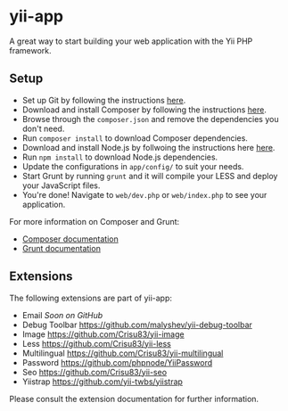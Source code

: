 yii-app
=======

A great way to start building your web application with the Yii PHP framework.

## Setup

 * Set up Git by following the instructions [here](https://help.github.com/articles/set-up-git).
 * Download and install Composer by following the instructions [here](http://getcomposer.org/download/).
 * Browse through the `composer.json` and remove the dependencies you don't need.
 * Run `composer install` to download Composer dependencies.
 * Download and install Node.js by follwoing the instructions here [here](https://github.com/joyent/node/wiki/Installing-Node.js-via-package-manager).
 * Run `npm install` to download  Node.js dependencies.
 * Update the configurations in `app/config/` to suit your needs.
 * Start Grunt by running `grunt` and it will compile your LESS and deploy your JavaScript files.
 * You're done! Navigate to `web/dev.php` or `web/index.php` to see your application.

For more information on Composer and Grunt:

* [Composer documentation](http://getcomposer.org/doc/)
* [Grunt documentation](http://gruntjs.com/getting-started)

## Extensions

The following extensions are part of yii-app:

 * Email *Soon on GitHub*
 * Debug Toolbar https://github.com/malyshev/yii-debug-toolbar
 * Image https://github.com/Crisu83/yii-image
 * Less https://github.com/Crisu83/yii-less
 * Multilingual https://github.com/Crisu83/yii-multilingual
 * Password https://github.com/phpnode/YiiPassword
 * Seo https://github.com/Crisu83/yii-seo
 * Yiistrap https://github.com/yii-twbs/yiistrap

Please consult the extension documentation for further information.



